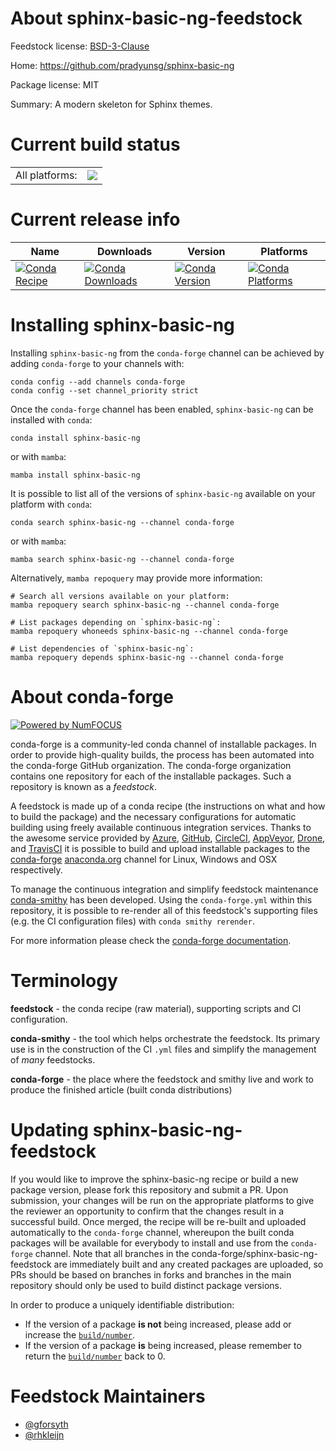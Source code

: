 About sphinx-basic-ng-feedstock
===============================

Feedstock license: [BSD-3-Clause](https://github.com/conda-forge/sphinx-basic-ng-feedstock/blob/main/LICENSE.txt)

Home: https://github.com/pradyunsg/sphinx-basic-ng

Package license: MIT

Summary: A modern skeleton for Sphinx themes.

Current build status
====================


<table><tr><td>All platforms:</td>
    <td>
      <a href="https://dev.azure.com/conda-forge/feedstock-builds/_build/latest?definitionId=16424&branchName=main">
        <img src="https://dev.azure.com/conda-forge/feedstock-builds/_apis/build/status/sphinx-basic-ng-feedstock?branchName=main">
      </a>
    </td>
  </tr>
</table>

Current release info
====================

| Name | Downloads | Version | Platforms |
| --- | --- | --- | --- |
| [![Conda Recipe](https://img.shields.io/badge/recipe-sphinx--basic--ng-green.svg)](https://anaconda.org/conda-forge/sphinx-basic-ng) | [![Conda Downloads](https://img.shields.io/conda/dn/conda-forge/sphinx-basic-ng.svg)](https://anaconda.org/conda-forge/sphinx-basic-ng) | [![Conda Version](https://img.shields.io/conda/vn/conda-forge/sphinx-basic-ng.svg)](https://anaconda.org/conda-forge/sphinx-basic-ng) | [![Conda Platforms](https://img.shields.io/conda/pn/conda-forge/sphinx-basic-ng.svg)](https://anaconda.org/conda-forge/sphinx-basic-ng) |

Installing sphinx-basic-ng
==========================

Installing `sphinx-basic-ng` from the `conda-forge` channel can be achieved by adding `conda-forge` to your channels with:

```
conda config --add channels conda-forge
conda config --set channel_priority strict
```

Once the `conda-forge` channel has been enabled, `sphinx-basic-ng` can be installed with `conda`:

```
conda install sphinx-basic-ng
```

or with `mamba`:

```
mamba install sphinx-basic-ng
```

It is possible to list all of the versions of `sphinx-basic-ng` available on your platform with `conda`:

```
conda search sphinx-basic-ng --channel conda-forge
```

or with `mamba`:

```
mamba search sphinx-basic-ng --channel conda-forge
```

Alternatively, `mamba repoquery` may provide more information:

```
# Search all versions available on your platform:
mamba repoquery search sphinx-basic-ng --channel conda-forge

# List packages depending on `sphinx-basic-ng`:
mamba repoquery whoneeds sphinx-basic-ng --channel conda-forge

# List dependencies of `sphinx-basic-ng`:
mamba repoquery depends sphinx-basic-ng --channel conda-forge
```


About conda-forge
=================

[![Powered by
NumFOCUS](https://img.shields.io/badge/powered%20by-NumFOCUS-orange.svg?style=flat&colorA=E1523D&colorB=007D8A)](https://numfocus.org)

conda-forge is a community-led conda channel of installable packages.
In order to provide high-quality builds, the process has been automated into the
conda-forge GitHub organization. The conda-forge organization contains one repository
for each of the installable packages. Such a repository is known as a *feedstock*.

A feedstock is made up of a conda recipe (the instructions on what and how to build
the package) and the necessary configurations for automatic building using freely
available continuous integration services. Thanks to the awesome service provided by
[Azure](https://azure.microsoft.com/en-us/services/devops/), [GitHub](https://github.com/),
[CircleCI](https://circleci.com/), [AppVeyor](https://www.appveyor.com/),
[Drone](https://cloud.drone.io/welcome), and [TravisCI](https://travis-ci.com/)
it is possible to build and upload installable packages to the
[conda-forge](https://anaconda.org/conda-forge) [anaconda.org](https://anaconda.org/)
channel for Linux, Windows and OSX respectively.

To manage the continuous integration and simplify feedstock maintenance
[conda-smithy](https://github.com/conda-forge/conda-smithy) has been developed.
Using the ``conda-forge.yml`` within this repository, it is possible to re-render all of
this feedstock's supporting files (e.g. the CI configuration files) with ``conda smithy rerender``.

For more information please check the [conda-forge documentation](https://conda-forge.org/docs/).

Terminology
===========

**feedstock** - the conda recipe (raw material), supporting scripts and CI configuration.

**conda-smithy** - the tool which helps orchestrate the feedstock.
                   Its primary use is in the construction of the CI ``.yml`` files
                   and simplify the management of *many* feedstocks.

**conda-forge** - the place where the feedstock and smithy live and work to
                  produce the finished article (built conda distributions)


Updating sphinx-basic-ng-feedstock
==================================

If you would like to improve the sphinx-basic-ng recipe or build a new
package version, please fork this repository and submit a PR. Upon submission,
your changes will be run on the appropriate platforms to give the reviewer an
opportunity to confirm that the changes result in a successful build. Once
merged, the recipe will be re-built and uploaded automatically to the
`conda-forge` channel, whereupon the built conda packages will be available for
everybody to install and use from the `conda-forge` channel.
Note that all branches in the conda-forge/sphinx-basic-ng-feedstock are
immediately built and any created packages are uploaded, so PRs should be based
on branches in forks and branches in the main repository should only be used to
build distinct package versions.

In order to produce a uniquely identifiable distribution:
 * If the version of a package **is not** being increased, please add or increase
   the [``build/number``](https://docs.conda.io/projects/conda-build/en/latest/resources/define-metadata.html#build-number-and-string).
 * If the version of a package **is** being increased, please remember to return
   the [``build/number``](https://docs.conda.io/projects/conda-build/en/latest/resources/define-metadata.html#build-number-and-string)
   back to 0.

Feedstock Maintainers
=====================

* [@gforsyth](https://github.com/gforsyth/)
* [@rhkleijn](https://github.com/rhkleijn/)

